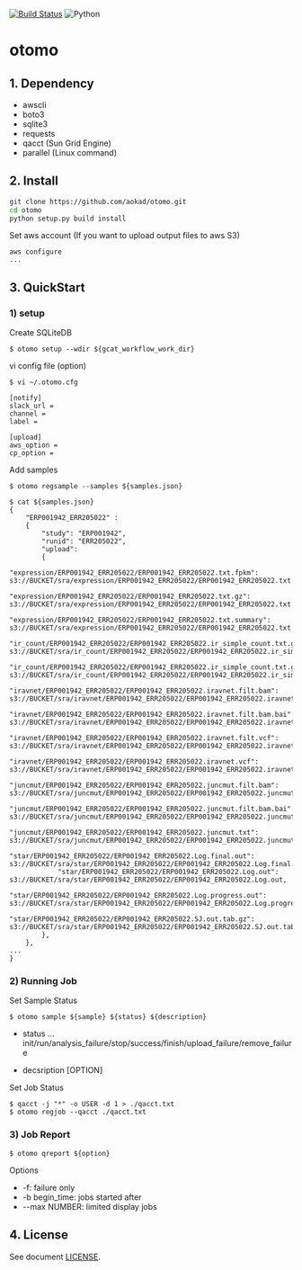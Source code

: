 [![Build Status](https://api.travis-ci.com/aokad/otomo.svg?branch=master)](https://travis-ci.com/github/aokad/otomo)
![Python](https://img.shields.io/badge/python-3.6%20%7C%203.7%20%7C%203.8-blue.svg)

# otomo

## 1. Dependency

 - awscli
 - boto3
 - sqlite3
 - requests
 - qacct (Sun Grid Engine)
 - parallel (Linux command)

## 2. Install

```Bash
git clone https://github.com/aokad/otomo.git
cd otomo
python setup.py build install
```

Set aws account (If you want to upload output files to aws S3)
```
aws configure
...
```

## 3. QuickStart

### 1) setup

Create SQLiteDB
```
$ otomo setup --wdir ${gcat_workflow_work_dir}
```

vi config file (option)
```
$ vi ~/.otomo.cfg

[notify]
slack_url = 
channel = 
label = 

[upload]
aws_option = 
cp_option = 
```

Add samples
```
$ otomo regsample --samples ${samples.json}
```

```
$ cat ${samples.json}
{
    "ERP001942_ERR205022" :
    {
        "study": "ERP001942",
        "runid": "ERR205022",
        "upload": 
        {
            "expression/ERP001942_ERR205022/ERP001942_ERR205022.txt.fpkm":                 s3://BUCKET/sra/expression/ERP001942_ERR205022/ERP001942_ERR205022.txt.fpkm,
            "expression/ERP001942_ERR205022/ERP001942_ERR205022.txt.gz":                   s3://BUCKET/sra/expression/ERP001942_ERR205022/ERP001942_ERR205022.txt.gz,
            "expression/ERP001942_ERR205022/ERP001942_ERR205022.txt.summary":              s3://BUCKET/sra/expression/ERP001942_ERR205022/ERP001942_ERR205022.txt.summary,
            "ir_count/ERP001942_ERR205022/ERP001942_ERR205022.ir_simple_count.txt.gz":     s3://BUCKET/sra/ir_count/ERP001942_ERR205022/ERP001942_ERR205022.ir_simple_count.txt.gz,
            "ir_count/ERP001942_ERR205022/ERP001942_ERR205022.ir_simple_count.txt.gz.tbi": s3://BUCKET/sra/ir_count/ERP001942_ERR205022/ERP001942_ERR205022.ir_simple_count.txt.gz.tbi,
            "iravnet/ERP001942_ERR205022/ERP001942_ERR205022.iravnet.filt.bam":            s3://BUCKET/sra/iravnet/ERP001942_ERR205022/ERP001942_ERR205022.iravnet.filt.bam,
            "iravnet/ERP001942_ERR205022/ERP001942_ERR205022.iravnet.filt.bam.bai":        s3://BUCKET/sra/iravnet/ERP001942_ERR205022/ERP001942_ERR205022.iravnet.filt.bam.bai,
            "iravnet/ERP001942_ERR205022/ERP001942_ERR205022.iravnet.filt.vcf":            s3://BUCKET/sra/iravnet/ERP001942_ERR205022/ERP001942_ERR205022.iravnet.filt.vcf,
            "iravnet/ERP001942_ERR205022/ERP001942_ERR205022.iravnet.vcf":                 s3://BUCKET/sra/iravnet/ERP001942_ERR205022/ERP001942_ERR205022.iravnet.vcf,
            "juncmut/ERP001942_ERR205022/ERP001942_ERR205022.juncmut.filt.bam":            s3://BUCKET/sra/juncmut/ERP001942_ERR205022/ERP001942_ERR205022.juncmut.filt.bam,
            "juncmut/ERP001942_ERR205022/ERP001942_ERR205022.juncmut.filt.bam.bai":        s3://BUCKET/sra/juncmut/ERP001942_ERR205022/ERP001942_ERR205022.juncmut.filt.bam.bai,
            "juncmut/ERP001942_ERR205022/ERP001942_ERR205022.juncmut.txt":                 s3://BUCKET/sra/juncmut/ERP001942_ERR205022/ERP001942_ERR205022.juncmut.txt,
            "star/ERP001942_ERR205022/ERP001942_ERR205022.Log.final.out":                  s3://BUCKET/sra/star/ERP001942_ERR205022/ERP001942_ERR205022.Log.final.out,
            "star/ERP001942_ERR205022/ERP001942_ERR205022.Log.out":                        s3://BUCKET/sra/star/ERP001942_ERR205022/ERP001942_ERR205022.Log.out,
            "star/ERP001942_ERR205022/ERP001942_ERR205022.Log.progress.out":               s3://BUCKET/sra/star/ERP001942_ERR205022/ERP001942_ERR205022.Log.progress.out,
            "star/ERP001942_ERR205022/ERP001942_ERR205022.SJ.out.tab.gz":                  s3://BUCKET/sra/star/ERP001942_ERR205022/ERP001942_ERR205022.SJ.out.tab.gz,
        },
    },
...
}
```

### 2) Running Job

Set Sample Status
```
$ otomo sample ${sample} ${status} ${description}
```

 - status ...
    init/run/analysis_failure/stop/success/finish/upload_failure/remove_failure

 - decsription [OPTION]

Set Job Status
```
$ qacct -j "*" -o USER -d 1 > ./qacct.txt
$ otomo regjob --qacct ./qacct.txt
```

### 3) Job Report

```
$ otomo qreport ${option}
```

Options
 - -f: failure only
 - -b begin_time: jobs started after
 - --max NUMBER: limited display jobs

## 4. License 

See document [LICENSE](./LICENSE).
